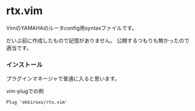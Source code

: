 # rtx.vim
VimのYAMAHAのルータconfig用syntaxファイルです。

だいぶ前に作成したもので記憶がありません。
公開するつもりも無かったので適当です。

### インストール
プラグインマネージャで普通に入ると思います。

vim-plugでの例
```
Plug 'okkiroxx/rtx.vim'

```
